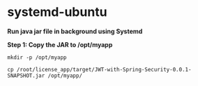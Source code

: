 # systemd-ubuntu

**Run java jar file in background using Systemd**


**Step 1: Copy the JAR to /opt/myapp**

```ssh
mkdir -p /opt/myapp
```

```ssh
cp /root/license_app/target/JWT-with-Spring-Security-0.0.1-SNAPSHOT.jar /opt/myapp/
```
